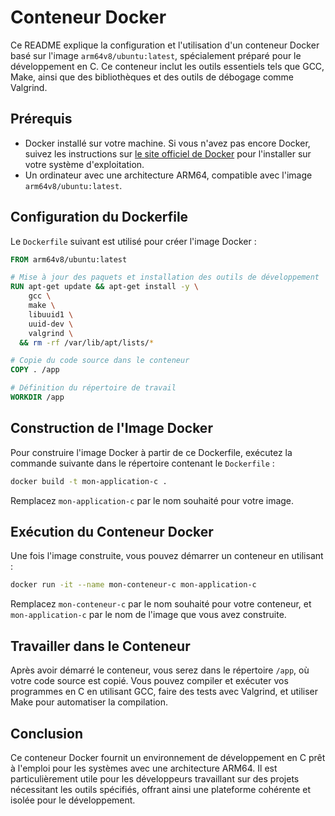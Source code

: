 # Conteneur Docker

Ce README explique la configuration et l'utilisation d'un conteneur Docker basé sur l'image `arm64v8/ubuntu:latest`, spécialement préparé pour le développement en C. Ce conteneur inclut les outils essentiels tels que GCC, Make, ainsi que des bibliothèques et des outils de débogage comme Valgrind.

## Prérequis

- Docker installé sur votre machine. Si vous n'avez pas encore Docker, suivez les instructions sur [le site officiel de Docker](https://docs.docker.com/get-docker/) pour l'installer sur votre système d'exploitation.
- Un ordinateur avec une architecture ARM64, compatible avec l'image `arm64v8/ubuntu:latest`.

## Configuration du Dockerfile

Le `Dockerfile` suivant est utilisé pour créer l'image Docker :

```dockerfile
FROM arm64v8/ubuntu:latest

# Mise à jour des paquets et installation des outils de développement
RUN apt-get update && apt-get install -y \
    gcc \
    make \
    libuuid1 \
    uuid-dev \
    valgrind \
  && rm -rf /var/lib/apt/lists/*

# Copie du code source dans le conteneur
COPY . /app

# Définition du répertoire de travail
WORKDIR /app
```

## Construction de l'Image Docker

Pour construire l'image Docker à partir de ce Dockerfile, exécutez la commande suivante dans le répertoire contenant le `Dockerfile` :

```bash
docker build -t mon-application-c .
```

Remplacez `mon-application-c` par le nom souhaité pour votre image.

## Exécution du Conteneur Docker

Une fois l'image construite, vous pouvez démarrer un conteneur en utilisant :

```bash
docker run -it --name mon-conteneur-c mon-application-c
```

Remplacez `mon-conteneur-c` par le nom souhaité pour votre conteneur, et `mon-application-c` par le nom de l'image que vous avez construite.

## Travailler dans le Conteneur

Après avoir démarré le conteneur, vous serez dans le répertoire `/app`, où votre code source est copié. Vous pouvez compiler et exécuter vos programmes en C en utilisant GCC, faire des tests avec Valgrind, et utiliser Make pour automatiser la compilation.

## Conclusion

Ce conteneur Docker fournit un environnement de développement en C prêt à l'emploi pour les systèmes avec une architecture ARM64. Il est particulièrement utile pour les développeurs travaillant sur des projets nécessitant les outils spécifiés, offrant ainsi une plateforme cohérente et isolée pour le développement.
